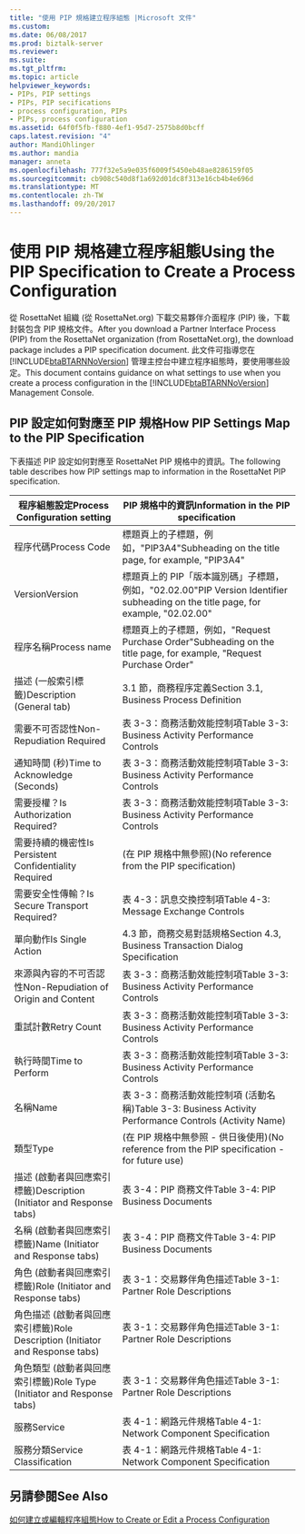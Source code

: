 ```yaml
---
title: "使用 PIP 規格建立程序組態 |Microsoft 文件"
ms.custom: 
ms.date: 06/08/2017
ms.prod: biztalk-server
ms.reviewer: 
ms.suite: 
ms.tgt_pltfrm: 
ms.topic: article
helpviewer_keywords:
- PIPs, PIP settings
- PIPs, PIP secifications
- process configuration, PIPs
- PIPs, process configuration
ms.assetid: 64f0f5fb-f880-4ef1-95d7-2575b8d0bcff
caps.latest.revision: "4"
author: MandiOhlinger
ms.author: mandia
manager: anneta
ms.openlocfilehash: 777f32e5a9e035f6009f5450eb48ae8286159f05
ms.sourcegitcommit: cb908c540d8f1a692d01dc8f313e16cb4b4e696d
ms.translationtype: MT
ms.contentlocale: zh-TW
ms.lasthandoff: 09/20/2017
---
```

# <a name="using-the-pip-specification-to-create-a-process-configuration"></a><span data-ttu-id="79bdc-102">使用 PIP 規格建立程序組態</span><span class="sxs-lookup"><span data-stu-id="79bdc-102">Using the PIP Specification to Create a Process Configuration</span></span>
<span data-ttu-id="79bdc-103">從 RosettaNet 組織 (從 RosettaNet.org) 下載交易夥伴介面程序 (PIP) 後，下載封裝包含 PIP 規格文件。</span><span class="sxs-lookup"><span data-stu-id="79bdc-103">After you download a Partner Interface Process (PIP) from the RosettaNet organization (from RosettaNet.org), the download package includes a PIP specification document.</span></span> <span data-ttu-id="79bdc-104">此文件可指導您在 [!INCLUDE[btaBTARNNoVersion](../../includes/btabtarnnoversion-md.md)] 管理主控台中建立程序組態時，要使用哪些設定。</span><span class="sxs-lookup"><span data-stu-id="79bdc-104">This document contains guidance on what settings to use when you create a process configuration in the [!INCLUDE[btaBTARNNoVersion](../../includes/btabtarnnoversion-md.md)] Management Console.</span></span>  
  
## <a name="how-pip-settings-map-to-the-pip-specification"></a><span data-ttu-id="79bdc-105">PIP 設定如何對應至 PIP 規格</span><span class="sxs-lookup"><span data-stu-id="79bdc-105">How PIP Settings Map to the PIP Specification</span></span>  
 <span data-ttu-id="79bdc-106">下表描述 PIP 設定如何對應至 RosettaNet PIP 規格中的資訊。</span><span class="sxs-lookup"><span data-stu-id="79bdc-106">The following table describes how PIP settings map to information in the RosettaNet PIP specification.</span></span>  
  
|<span data-ttu-id="79bdc-107">程序組態設定</span><span class="sxs-lookup"><span data-stu-id="79bdc-107">Process Configuration setting</span></span>|<span data-ttu-id="79bdc-108">PIP 規格中的資訊</span><span class="sxs-lookup"><span data-stu-id="79bdc-108">Information in the PIP specification</span></span>|  
|-----------------------------------|------------------------------------------|  
|<span data-ttu-id="79bdc-109">程序代碼</span><span class="sxs-lookup"><span data-stu-id="79bdc-109">Process Code</span></span>|<span data-ttu-id="79bdc-110">標題頁上的子標題，例如，"PIP3A4"</span><span class="sxs-lookup"><span data-stu-id="79bdc-110">Subheading on the title page, for example, "PIP3A4"</span></span>|  
|<span data-ttu-id="79bdc-111">Version</span><span class="sxs-lookup"><span data-stu-id="79bdc-111">Version</span></span>|<span data-ttu-id="79bdc-112">標題頁上的 PIP「版本識別碼」子標題，例如，"02.02.00"</span><span class="sxs-lookup"><span data-stu-id="79bdc-112">PIP Version Identifier subheading on the title page, for example, "02.02.00"</span></span>|  
|<span data-ttu-id="79bdc-113">程序名稱</span><span class="sxs-lookup"><span data-stu-id="79bdc-113">Process name</span></span>|<span data-ttu-id="79bdc-114">標題頁上的子標題，例如，"Request Purchase Order"</span><span class="sxs-lookup"><span data-stu-id="79bdc-114">Subheading on the title page, for example, "Request Purchase Order"</span></span>|  
|<span data-ttu-id="79bdc-115">描述 (一般索引標籤)</span><span class="sxs-lookup"><span data-stu-id="79bdc-115">Description (General tab)</span></span>|<span data-ttu-id="79bdc-116">3.1 節，商務程序定義</span><span class="sxs-lookup"><span data-stu-id="79bdc-116">Section 3.1, Business Process Definition</span></span>|  
|<span data-ttu-id="79bdc-117">需要不可否認性</span><span class="sxs-lookup"><span data-stu-id="79bdc-117">Non-Repudiation Required</span></span>|<span data-ttu-id="79bdc-118">表 3-3：商務活動效能控制項</span><span class="sxs-lookup"><span data-stu-id="79bdc-118">Table 3-3: Business Activity Performance Controls</span></span>|  
|<span data-ttu-id="79bdc-119">通知時間 (秒)</span><span class="sxs-lookup"><span data-stu-id="79bdc-119">Time to Acknowledge (Seconds)</span></span>|<span data-ttu-id="79bdc-120">表 3-3：商務活動效能控制項</span><span class="sxs-lookup"><span data-stu-id="79bdc-120">Table 3-3: Business Activity Performance Controls</span></span>|  
|<span data-ttu-id="79bdc-121">需要授權？</span><span class="sxs-lookup"><span data-stu-id="79bdc-121">Is Authorization Required?</span></span>|<span data-ttu-id="79bdc-122">表 3-3：商務活動效能控制項</span><span class="sxs-lookup"><span data-stu-id="79bdc-122">Table 3-3: Business Activity Performance Controls</span></span>|  
|<span data-ttu-id="79bdc-123">需要持續的機密性</span><span class="sxs-lookup"><span data-stu-id="79bdc-123">Is Persistent Confidentiality Required</span></span>|<span data-ttu-id="79bdc-124">(在 PIP 規格中無參照)</span><span class="sxs-lookup"><span data-stu-id="79bdc-124">(No reference from the PIP specification)</span></span>|  
|<span data-ttu-id="79bdc-125">需要安全性傳輸？</span><span class="sxs-lookup"><span data-stu-id="79bdc-125">Is Secure Transport Required?</span></span>|<span data-ttu-id="79bdc-126">表 4-3：訊息交換控制項</span><span class="sxs-lookup"><span data-stu-id="79bdc-126">Table 4-3: Message Exchange Controls</span></span>|  
|<span data-ttu-id="79bdc-127">單向動作</span><span class="sxs-lookup"><span data-stu-id="79bdc-127">Is Single Action</span></span>|<span data-ttu-id="79bdc-128">4.3 節，商務交易對話規格</span><span class="sxs-lookup"><span data-stu-id="79bdc-128">Section 4.3, Business Transaction Dialog Specification</span></span>|  
|<span data-ttu-id="79bdc-129">來源與內容的不可否認性</span><span class="sxs-lookup"><span data-stu-id="79bdc-129">Non-Repudiation of Origin and Content</span></span>|<span data-ttu-id="79bdc-130">表 3-3：商務活動效能控制項</span><span class="sxs-lookup"><span data-stu-id="79bdc-130">Table 3-3: Business Activity Performance Controls</span></span>|  
|<span data-ttu-id="79bdc-131">重試計數</span><span class="sxs-lookup"><span data-stu-id="79bdc-131">Retry Count</span></span>|<span data-ttu-id="79bdc-132">表 3-3：商務活動效能控制項</span><span class="sxs-lookup"><span data-stu-id="79bdc-132">Table 3-3: Business Activity Performance Controls</span></span>|  
|<span data-ttu-id="79bdc-133">執行時間</span><span class="sxs-lookup"><span data-stu-id="79bdc-133">Time to Perform</span></span>|<span data-ttu-id="79bdc-134">表 3-3：商務活動效能控制項</span><span class="sxs-lookup"><span data-stu-id="79bdc-134">Table 3-3: Business Activity Performance Controls</span></span>|  
|<span data-ttu-id="79bdc-135">名稱</span><span class="sxs-lookup"><span data-stu-id="79bdc-135">Name</span></span>|<span data-ttu-id="79bdc-136">表 3-3：商務活動效能控制項 (活動名稱)</span><span class="sxs-lookup"><span data-stu-id="79bdc-136">Table 3-3: Business Activity Performance Controls (Activity Name)</span></span>|  
|<span data-ttu-id="79bdc-137">類型</span><span class="sxs-lookup"><span data-stu-id="79bdc-137">Type</span></span>|<span data-ttu-id="79bdc-138">(在 PIP 規格中無參照 - 供日後使用)</span><span class="sxs-lookup"><span data-stu-id="79bdc-138">(No reference from the PIP specification - for future use)</span></span>|  
|<span data-ttu-id="79bdc-139">描述 (啟動者與回應索引標籤)</span><span class="sxs-lookup"><span data-stu-id="79bdc-139">Description (Initiator and Response tabs)</span></span>|<span data-ttu-id="79bdc-140">表 3-4：PIP 商務文件</span><span class="sxs-lookup"><span data-stu-id="79bdc-140">Table 3-4: PIP Business Documents</span></span>|  
|<span data-ttu-id="79bdc-141">名稱 (啟動者與回應索引標籤)</span><span class="sxs-lookup"><span data-stu-id="79bdc-141">Name (Initiator and Response tabs)</span></span>|<span data-ttu-id="79bdc-142">表 3-4：PIP 商務文件</span><span class="sxs-lookup"><span data-stu-id="79bdc-142">Table 3-4: PIP Business Documents</span></span>|  
|<span data-ttu-id="79bdc-143">角色 (啟動者與回應索引標籤)</span><span class="sxs-lookup"><span data-stu-id="79bdc-143">Role (Initiator and Response tabs)</span></span>|<span data-ttu-id="79bdc-144">表 3-1：交易夥伴角色描述</span><span class="sxs-lookup"><span data-stu-id="79bdc-144">Table 3-1: Partner Role Descriptions</span></span>|  
|<span data-ttu-id="79bdc-145">角色描述 (啟動者與回應索引標籤)</span><span class="sxs-lookup"><span data-stu-id="79bdc-145">Role Description (Initiator and Response tabs)</span></span>|<span data-ttu-id="79bdc-146">表 3-1：交易夥伴角色描述</span><span class="sxs-lookup"><span data-stu-id="79bdc-146">Table 3-1: Partner Role Descriptions</span></span>|  
|<span data-ttu-id="79bdc-147">角色類型 (啟動者與回應索引標籤)</span><span class="sxs-lookup"><span data-stu-id="79bdc-147">Role Type (Initiator and Response tabs)</span></span>|<span data-ttu-id="79bdc-148">表 3-1：交易夥伴角色描述</span><span class="sxs-lookup"><span data-stu-id="79bdc-148">Table 3-1: Partner Role Descriptions</span></span>|  
|<span data-ttu-id="79bdc-149">服務</span><span class="sxs-lookup"><span data-stu-id="79bdc-149">Service</span></span>|<span data-ttu-id="79bdc-150">表 4-1：網路元件規格</span><span class="sxs-lookup"><span data-stu-id="79bdc-150">Table 4-1: Network Component Specification</span></span>|  
|<span data-ttu-id="79bdc-151">服務分類</span><span class="sxs-lookup"><span data-stu-id="79bdc-151">Service Classification</span></span>|<span data-ttu-id="79bdc-152">表 4-1：網路元件規格</span><span class="sxs-lookup"><span data-stu-id="79bdc-152">Table 4-1: Network Component Specification</span></span>|  
  
## <a name="see-also"></a><span data-ttu-id="79bdc-153">另請參閱</span><span class="sxs-lookup"><span data-stu-id="79bdc-153">See Also</span></span>  
 [<span data-ttu-id="79bdc-154">如何建立或編輯程序組態</span><span class="sxs-lookup"><span data-stu-id="79bdc-154">How to Create or Edit a Process Configuration</span></span>](../../adapters-and-accelerators/accelerator-rosettanet/how-to-create-or-edit-a-process-configuration.md)